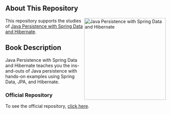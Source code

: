 ## About This Repository
<a href="https://www.manning.com/books/java-persistence-with-spring-data-and-hibernate"><img src="https://images.manning.com/360/480/resize/book/e/98a1ae4-fb7c-4357-9852-01dde05c6431/Tudose-HI.png" alt="Java Persistence with Spring Data and Hibernate" height="256px" align="right"></a>
This repository supports the studies of [Java Persistence with Spring Data and Hibernate](https://www.manning.com/books/java-persistence-with-spring-data-and-hibernate).
## Book Description
Java Persistence with Spring Data and Hibernate teaches you the ins-and-outs of Java persistence with hands-on examples using Spring Data, JPA, and Hibernate. 
### Official Repository
To see the official repository, [click here](https://github.com/ctudose/java-persistence-spring-data-hibernate).
